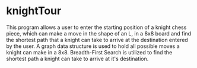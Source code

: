 # knightTour

This program allows a user to enter the starting position of a knight chess piece, which can make a move in the shape of an L, in a 8x8 board and find the shortest path that a knight can take to arrive at the destination entered by the user. A graph data structure is used to hold all possible moves a knight can make in a 8x8. Breadth-First Search is utilized to find the shortest path a knight can take to arrive at it's destination.
